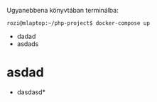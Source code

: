 Ugyanebbena könyvtában terminálba:

```rozi@mlaptop:~/php-project$ docker-compose up```

* dadad
* asdads

# asdad
* dasdasd*